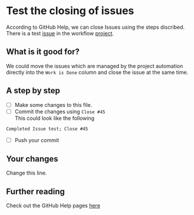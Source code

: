 # Test the closing of issues

According to GitHub Help, we can close Issues using the steps discribed.
There is a test [issue](https://github.com/M2vH/WoF_Prototype/projects/6#card-12447861) in the workflow [project](https://github.com/M2vH/WoF_Prototype/projects/6).

## What is it good for?

We could move the issues which are managed by the project automation directly into the `Work is Done` column and close the issue at the same time.

## A step by step

- [ ] Make some changes to this file.
- [ ] Commit the changes using `Close #45`  
This could look like the following  
```txt
Completed Issue test; Close #45
```
- [ ] Push your commit

## Your changes

Change this line.

## Further reading

Check out the GitHub Help pages [here](https://help.github.com/articles/closing-issues-using-keywords/)
